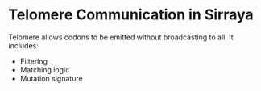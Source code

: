 # Telomere Communication in Sirraya

Telomere allows codons to be emitted without broadcasting to all. It includes:
- Filtering
- Matching logic
- Mutation signature

